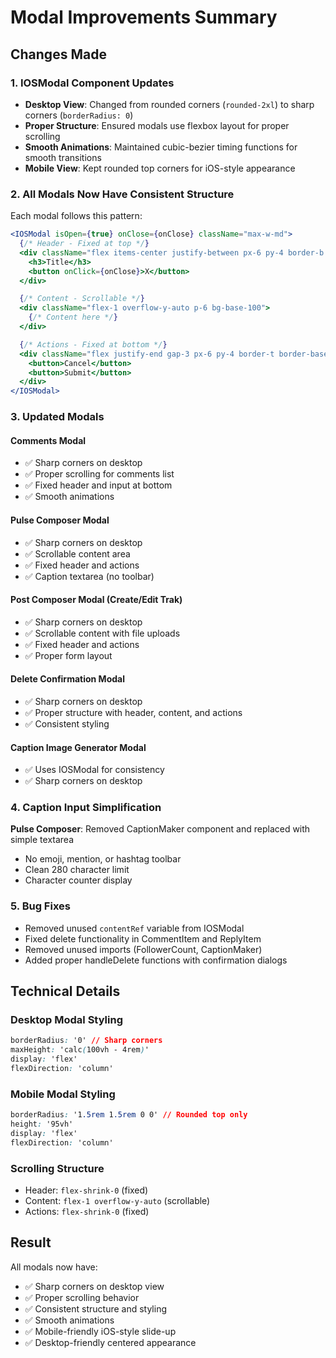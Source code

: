 # Modal Improvements Summary

## Changes Made

### 1. IOSModal Component Updates
- **Desktop View**: Changed from rounded corners (`rounded-2xl`) to sharp corners (`borderRadius: 0`)
- **Proper Structure**: Ensured modals use flexbox layout for proper scrolling
- **Smooth Animations**: Maintained cubic-bezier timing functions for smooth transitions
- **Mobile View**: Kept rounded top corners for iOS-style appearance

### 2. All Modals Now Have Consistent Structure

Each modal follows this pattern:

```jsx
<IOSModal isOpen={true} onClose={onClose} className="max-w-md">
  {/* Header - Fixed at top */}
  <div className="flex items-center justify-between px-6 py-4 border-b border-base-300 bg-base-100 flex-shrink-0">
    <h3>Title</h3>
    <button onClick={onClose}>X</button>
  </div>

  {/* Content - Scrollable */}
  <div className="flex-1 overflow-y-auto p-6 bg-base-100">
    {/* Content here */}
  </div>

  {/* Actions - Fixed at bottom */}
  <div className="flex justify-end gap-3 px-6 py-4 border-t border-base-300 bg-base-100 flex-shrink-0">
    <button>Cancel</button>
    <button>Submit</button>
  </div>
</IOSModal>
```

### 3. Updated Modals

#### Comments Modal
- ✅ Sharp corners on desktop
- ✅ Proper scrolling for comments list
- ✅ Fixed header and input at bottom
- ✅ Smooth animations

#### Pulse Composer Modal
- ✅ Sharp corners on desktop
- ✅ Scrollable content area
- ✅ Fixed header and actions
- ✅ Caption textarea (no toolbar)

#### Post Composer Modal (Create/Edit Trak)
- ✅ Sharp corners on desktop
- ✅ Scrollable content with file uploads
- ✅ Fixed header and actions
- ✅ Proper form layout

#### Delete Confirmation Modal
- ✅ Sharp corners on desktop
- ✅ Proper structure with header, content, and actions
- ✅ Consistent styling

#### Caption Image Generator Modal
- ✅ Uses IOSModal for consistency
- ✅ Sharp corners on desktop

### 4. Caption Input Simplification

**Pulse Composer**: Removed CaptionMaker component and replaced with simple textarea
- No emoji, mention, or hashtag toolbar
- Clean 280 character limit
- Character counter display

### 5. Bug Fixes

- Removed unused `contentRef` variable from IOSModal
- Fixed delete functionality in CommentItem and ReplyItem
- Removed unused imports (FollowerCount, CaptionMaker)
- Added proper handleDelete functions with confirmation dialogs

## Technical Details

### Desktop Modal Styling
```css
borderRadius: '0' // Sharp corners
maxHeight: 'calc(100vh - 4rem)'
display: 'flex'
flexDirection: 'column'
```

### Mobile Modal Styling
```css
borderRadius: '1.5rem 1.5rem 0 0' // Rounded top only
height: '95vh'
display: 'flex'
flexDirection: 'column'
```

### Scrolling Structure
- Header: `flex-shrink-0` (fixed)
- Content: `flex-1 overflow-y-auto` (scrollable)
- Actions: `flex-shrink-0` (fixed)

## Result

All modals now have:
- ✅ Sharp corners on desktop view
- ✅ Proper scrolling behavior
- ✅ Consistent structure and styling
- ✅ Smooth animations
- ✅ Mobile-friendly iOS-style slide-up
- ✅ Desktop-friendly centered appearance
